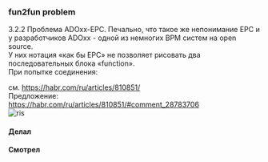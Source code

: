 ### fun2fun problem 
3.2.2 Проблема ADOxx-EPC. Печально, что такое же непонимание ЕРС и у разработчиков ADOxx - одной из немногих BPM систем на open source.   
У них нотация «как бы ЕРС» не позволяет рисовать два последовательных блока «function».  
При попытке соединения: 

см. https://habr.com/ru/articles/810851/  
Предложение:  
https://habr.com/ru/articles/810851/#comment_28783706   
![ris](https://habrastorage.org/r/w1560/getpro/habr/upload_files/49c/da9/209/49cda92099fa2542b0e35e42f22ab730.png)

#### Делал


#### Смотрел


